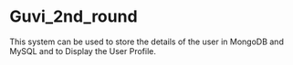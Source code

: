 # Guvi_2nd_round
This system can be used to store the details of the user in MongoDB and MySQL and to Display the User Profile.
